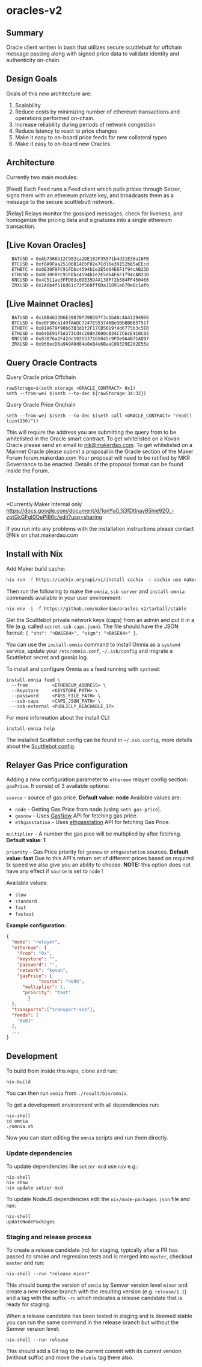 # oracles-v2

## Summary

Oracle client written in bash that utilizes secure scuttlebutt for offchain message passing along with signed price data to validate identity and authenticity on-chain.

## Design Goals

Goals of this new architecture are:
  1. Scalability
  2. Reduce costs by minimizing number of ethereum transactions and operations performed on-chain.
  3. Increase reliability during periods of network congestion
  4. Reduce latency to react to price changes
  5. Make it easy to on-board price feeds for new collateral types
  6. Make it easy to on-board new Oracles

## Architecture
Currently two main modules:

[Feed]
Each Feed runs a Feed client which pulls prices through Setzer, signs them with an ethereum private key, and broadcasts them as a message to the secure scuttlebutt network.

[Relay]
Relays monitor the gossiped messages, check for liveness, and homogenize the pricing data and signatures into a single ethereum transaction.

## [Live Kovan Oracles]
      BATUSD = 0xAb7366b12C982ca2DE162F35571b4d21E38a16FB
      BTCUSD = 0xf8A9Faa25186B14EbF02e7Cd16e39152b85aEEcd
      ETHBTC = 0x0E30F0FC91FDbc4594b1e2E5d64E6F1f94cAB23D
      ETHUSD = 0x0E30F0FC91FDbc4594b1e2E5d64E6F1f94cAB23D
      KNCUSD = 0x4C511ae3FFD63c0DE35D4A138Ff2b584FF450466
      ZRXUSD = 0x1A6b4f516d61c73f568ff0Da15891e670eBc1afb

## [Live Mainnet Oracles]
      BATUSD = 0x18B4633D6E39870f398597f3c1bA8c4A41294966
      BTCUSD = 0xe0F30cb149fAADC7247E953746Be9BbBB6B5751f
      ETHBTC = 0x81A679f98b63B3dDf2F17CB5619f4d6775b3c5ED
      ETHUSD = 0x64DE91F5A373Cd4c28de3600cB34C7C6cE410C85
      KNCUSD = 0x83076a2F42dc1925537165045c9FDe9A4B71AD97
      ZRXUSD = 0x956ecD6a9A9A0d84e8eB4e6BaaC09329E202E55e

## Query Oracle Contracts

Query Oracle price Offchain   
```
rawStorage=$(seth storage <ORACLE_CONTRACT> 0x1)
seth --from-wei $(seth --to-dec ${rawStorage:34:32})
```

Query Oracle Price Onchain

```
seth --from-wei $(seth --to-dec $(seth call <ORACLE_CONTRACT> "read()(uint256)"))
```
This will require the address you are submitting the query from to be whitelisted in the Oracle smart contract.
To get whitelisted on a Kovan Oracle please send an email to nik@makerdao.com.
To get whitelisted on a Mainnet Oracle please submit a proposal in the Oracle section of the Maker Forum forum.makerdao.com
Your proposal will need to be ratified by MKR Governance to be enacted. Details of the proposal format can be found inside the Forum.

## Installation Instructions

*Currently Maker Internal only
https://docs.google.com/document/d/1onYu0_1j3fDtInay85hie92O_-zptGkGFgI0OePI86c/edit?usp=sharing

If you run into any problems with the installation instructions please contact @Nik on chat.makerdao.com

## Install with Nix

Add Maker build cache:

```sh
nix run -f https://cachix.org/api/v1/install cachix -c cachix use maker
```

Then run the following to make the `omnia`, `ssb-server` and `install-omnia`
commands available in your user environment:

```
nix-env -i -f https://github.com/makerdao/oracles-v2/tarball/stable
```

Get the Scuttlebot private network keys (caps) from an admin and put it in a file
(e.g. called `secret-ssb-caps.json`). The file should have the JSON format:
`{ "shs": "<BASE64>", "sign": "<BASE64>" }`.

You can use the `install-omnia` command to install Omnia as a `systemd`
service, update your `/etc/omnia.conf`, `~/.ssb/config` and migrate a
Scuttlebot secret and gossip log.


To install and configure Omnia as a feed running with `systemd`:

```
install-omnia feed \
  --from         <ETHEREUM_ADDRESS> \
  --keystore     <KEYSTORE_PATH> \
  --password     <PASS_FILE_PATH> \
  --ssb-caps     <CAPS_JSON_PATH> \
  --ssb-external <PUBLICLY_REACHABLE_IP>
```

For more information about the install CLI:

```
install-omnia help
```

The installed Scuttlebot config can be found in `~/.ssb.config`, more details
about the [Scuttlebot config](https://github.com/ssbc/ssb-config#configuration).

## Relayer Gas Price configuration

Adding a new configuration parameter to `ethereum` relayer config section: `gasPrice`.
It consist of 3 available options: 

`source` - source of gas price. **Default value: node**
Available values are: 

 - `node` - Getting Gas Price from node (using `seth gas-price`).
 - `gasnow` - Uses [GasNow](https://www.gasnow.org) API for fetching gas price.
 - `ethgasstation` - Uses [ethgasstation](https://ethgasstation.info) API for fetching Gas Price.

`multiplier` - A number the gas pice will be multiplied by after fetching. **Default value: 1**

`priority` - Gas Price priority for `gasnow` or `ethgasstation` sources. **Default value: fast**
Due to this API's return set of different prices based on required tx speed we also give you an ability to choose.
**NOTE:** this option does not have any effect if `source` is set to `node` !

Available values:

 - `slow`
 - `standard`
 - `fast`
 - `fastest`

**Example configuration:**

```json
{
  "mode": "relayer",
  "ethereum": {
    "from": "0x",
    "keystore": "",
    "password": "",
    "network": "kovan",
    "gasPrice": {
			"source": "node",
      "multiplier": 1,
      "priority": "fast"
		}
  },
  "transports":["transport-ssb"],
  "feeds": [
    "0x01"
  ],
  ...
}
```

## Development

To build from inside this repo, clone and run:

```
nix-build
```

You can then run `omnia` from `./result/bin/omnia`.

To get a development environment with all dependencies run:

```
nix-shell
cd omnia
./omnia.sh
```

Now you can start editing the `omnia` scripts and run them directly.

### Update dependencies

To update dependencies like `setzer-mcd` use `niv` e.g.:

```
nix-shell
niv show
niv update setzer-mcd
```

To update NodeJS dependencies edit the `nix/node-packages.json` file and run:

```
nix-shell
updateNodePackages
```

### Staging and release process

To create a release candidate (rc) for staging, typically after a PR has
passed its smoke and regression tests and is merged into `master`, checkout
`master` and run:

```
nix-shell --run "release minor"
```

This should bump the version of `omnia` by Semver version level `minor`
and create a new release branch with the resulting version
(e.g. `release/1.1`) and a tag with the suffix `-rc` which indicates a
release candidate that is ready for staging.

When a release candidate has been tested in staging and is deemed stable you can
run the same command in the release branch but without the Semver version level:

```
nix-shell --run release
```

This should add a Git tag to the current commit with its current version
(without suffix) and move the `stable` tag there also.
